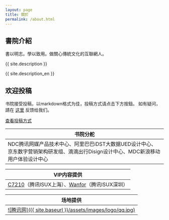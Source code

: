 ```yaml
---
layout: page
title: 關於
permalink: /about.html
---
```


<div id="pageId" title="5"></div>

## 書院介紹

書以明志。學以致用。做關心傳統文化的互聯網人。

{{ site.description }}

{{ site.description_en }}

## 欢迎投稿

书院接受投稿，以markdown格式为佳，投稿方式请点击下方按鈕。 如有疑问，請在 [这里](http://futurefriendly.cn/college/contact.html) 反馈给我们。

<div class="tx_c mb20">
	<span class="btn btn2" style="display:inline-block">
        <a href="/college/college/2015/12/31/%E4%B9%A6%E9%99%A2%E6%8A%95%E7%A8%BF%E6%96%B9%E6%B3%95.html">查看投稿方式</a>
    </span>
</div>

|书院分舵|
|-|
|NDC腾讯网媒产品技术中心、阿里巴巴iDST大数据UED设计中心、京东数字营销架构研发组、滴滴出行Disign设计中心、MDC新浪移动用户体验设计中心|

|VIP内容提供|
|-|
|[C7210](http://www.beforweb.com/)（腾讯ISUX上海）、[Wanfor](http://www.bbetter.me/)（腾讯ISUX深圳）|

|场地提供|
|-|
|[![腾讯网]({{ site.baseurl }}/assets/images/logo/qq.jpg)](http://www.qq.com)|
